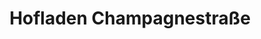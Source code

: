 ---
title: "Hofladen Champagnestraße"
url: /esslingen-am-neckar/hofladen-champagnestrasse/
shop: Hofladen
---